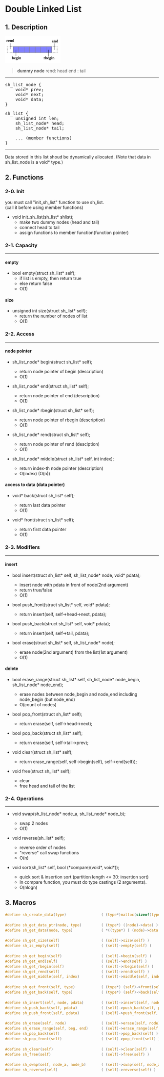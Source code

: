 # Double Linked List

## 1. Description

![list-description](/images/list-description.png "list-description")

> **dummy node**
>   rend: head
>   end : tail

---

<pre>
sh_list_node {
    void* prev;
    void* next;
    void* data;
}
</pre>

<pre>
sh_list {
    unsigned int len;
    sh_list_node* head;
    sh_list_node* tail;

    ... (member functions)
}
</pre>

---

Data stored in this list shoud be dynamically allocated.
(Note that data in sh_list_node is a void* type.)

## 2. Functions

### 2-0. Init
you must call "init_sh_list" function to use sh_list.  
(call it before using member functions)

- void init_sh_list(sh_list* shlist);
    + make two dummy nodes (head and tail)
    + connect head to tail
    + assign functions to member function(function pointer)


### 2-1. Capacity
---
#### empty
- bool empty(struct sh_list\* self);
	+ if list is empty, then return true
	+ else return false
    + O(1)

#### size
- unsigned int size(struct sh_list\* self);
	+ return the number of nodes of list
    + O(1)

### 2-2. Access
---
#### node pointer
- sh_list_node\* begin(struct sh_list\* self);
    + return node pointer of begin  (description)
    + O(1)

- sh_list_node\* end(struct sh_list\* self);
    + return node pointer of end  (description)
    + O(1)

- sh_list_node\* rbegin(struct sh_list\* self);
    + return node pointer of rbegin  (description)
    + O(1)
    
- sh_list_node\* rend(struct sh_list\* self);
    + return node pointer of rend  (desciption)
    + O(1)

- sh_list_node\* middle(struct sh_list\* self, int index);
    + return index-th node pointer  (description)
    + O(index) (O(n))

#### access to data (data pointer)
- void\* back(struct sh_list\* self);
    + return last data pointer
    + O(1)

- void\* front(struct sh_list\* self);
    + return first data pointer
    + O(1)

### 2-3. Modifiers
---
#### insert
- bool insert(struct sh_list\* self, sh_list_node\* node, void\* pdata);
    + insert node with pdata in front of node(2nd argument)
    + return true/false
    + O(1)
  
- bool push_front(struct sh_list\* self, void\* pdata);
    + return insert(self, self->head->next, pdata);
  
- bool push_back(struct sh_list\* self, void\* pdata);
    + return insert(self, self->tail, pdata);

- bool erase(struct sh_list\* self, sh_list_node\* node);
    + erase node(2nd argument) from the list(1st argument)
    + O(1)

#### delete
- bool erase_range(struct sh_list\* self, sh_list_node\* node_begin, sh_list_node\* node_end);
    + erase nodes between node_begin and node_end including node_begin (but node_end)
    + O(count of nodes)

- bool pop_front(struct sh_list\* self);
    + return erase(self, self->head->next);

- bool pop_back(struct sh_list\* self);
    + return erase(self, self->tail->prev);

- void clear(struct sh_list\* self);
    + return erase_range(self, self->begin(self), self->end(self));

- void free(struct sh_list\* self);
    + clear
    + free head and tail of the list

### 2-4. Operations
---
- void swap(sh_list_node* node_a, sh_list_node* node_b);
    + swap 2 nodes
    + O(1)

- void reverse(sh_list\* self);
    + reverse order of nodes
    + "reverse" call swap functions
    + O(n)

- void sort(sh_list\* self, bool (\*compare)(void\*, void\*));
    + quick sort & insertion sort (partition length <= 30: insertion sort)
    + In compare function, you must do type castings (2 arguments).
    + O(nlogn)



## 3. Macros

```c
#define sh_create_data(type)                ( (type*)malloc(sizeof(type)) )

#define sh_get_data_ptr(node, type)         ( (type*) ((node)->data) )
#define sh_get_data(node, type)             ( *((type*) ( (node)->data )) )

#define sh_get_size(self)                   ( (self)->size(self) )
#define sh_is_empty(self)                   ( (self)->empty(self) )

#define sh_get_begin(self)                  ( (self)->begin(self) )
#define sh_get_end(self)                    ( (self)->end(self) )
#define sh_get_rbegin(self)                 ( (self)->rbegin(self) )
#define sh_get_rend(self)                   ( (self)->rend(self) )
#define sh_get_middle(self, index)          ( (self)->middle(self, index) )

#define sh_get_front(self, type)            ( (type*) (self)->front(self) )
#define sh_get_back(self, type)             ( (type*) (self)->back(self) )

#define sh_insert(self, node, pdata)        ( (self)->insert(self, node, pdata) )
#define sh_push_back(self, pdata)           ( (self)->push_back(self, pdata) )
#define sh_push_front(self, pdata)          ( (self)->push_front(self, pdata) )

#define sh_erase(self, node)                ( (self)->erase(self, node) )
#define sh_erase_range(self, beg, end)      ( (self)->erase_range(self, beg, end) )
#define sh_pop_back(self)                   ( (self)->pop_back(self) ) 
#define sh_pop_front(self)                  ( (self)->pop_front(self) )

#define sh_clear(self)                      ( (self)->clear(self) )
#define sh_free(self)                       ( (self)->free(self) )

#define sh_swap(self, node_a, node_b)       ( (self)->swap(self, node_a, node_b) )
#define sh_reverse(self)                    ( (self)->reverse(self) )
```
